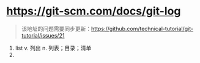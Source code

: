 # https://git-scm.com/docs/git-log
> 该地址的问题需要同步更新：https://github.com/technical-tutorial/git-tutorial/issues/21

1. list v. 列出 n. 列表；目录；清单
2. 
